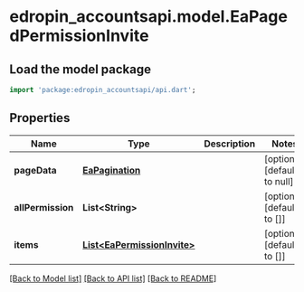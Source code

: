 # edropin_accountsapi.model.EaPagedPermissionInvite

## Load the model package
```dart
import 'package:edropin_accountsapi/api.dart';
```

## Properties
Name | Type | Description | Notes
------------ | ------------- | ------------- | -------------
**pageData** | [**EaPagination**](EaPagination.md) |  | [optional] [default to null]
**allPermission** | **List&lt;String&gt;** |  | [optional] [default to []]
**items** | [**List&lt;EaPermissionInvite&gt;**](EaPermissionInvite.md) |  | [optional] [default to []]

[[Back to Model list]](../README.md#documentation-for-models) [[Back to API list]](../README.md#documentation-for-api-endpoints) [[Back to README]](../README.md)


